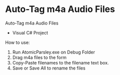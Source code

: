 # Auto-Tag m4a Audio Files
Auto-Tag m4a Audio Files
- Visual C# Project

How to use:
1. Run AtomicParsley.exe on Debug Folder
2. Drag m4a files to the form
3. Copy-Paste filenames to the filename text box.
4. Save or Save All to rename the files